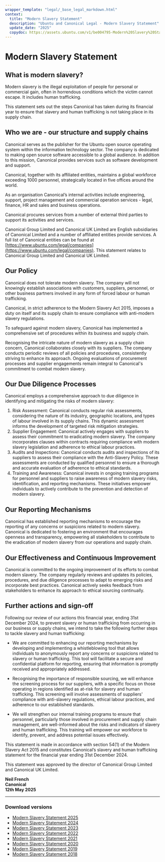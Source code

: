 ```yaml
---
wrapper_template: "legal/_base_legal_markdown.html"
context:
  title: "Modern Slavery Statement"
  description: "Ubuntu and Canonical Legal - Modern Slavery Statement"
  update_date: "2025"
  copydoc: https://assets.ubuntu.com/v1/be004795-Modern%20Slavery%20Statement%202025.pdf
---
```


# Modern Slavery Statement

## What is modern slavery?

Modern slavery is the illegal exploitation of people for personal or commercial gain, often in horrendous conditions which the victim cannot escape. It includes human trafficking.

This statement sets out the steps Canonical has taken during its financial year to ensure that slavery and human trafficking is not taking place in its supply chain.

## Who we are - our structure and supply chains

Canonical serves as the publisher for the Ubuntu open source operating system within the information technology sector. The company is dedicated to making open source software accessible to a global audience. In addition to this mission, Canonical provides services such as software development and support.

Canonical, together with its affiliated entities, maintains a global workforce exceeding 1000 personnel, strategically located in five offices around the world.

As an organisation Canonical’s internal activities include engineering, support, project management and commercial operation services - legal, finance, HR and sales and business operations.

Canonical procures services from a number of external third parties to support its activities and services.

Canonical Group Limited and Canonical UK Limited are English subsidiaries of Canonical Limited and a number of affiliated entities provide services. A full list of Canonical entities can be found at [https://www.ubuntu.com/legal/companies](https://www.ubuntu.com/legal/companies). This statement relates to Canonical Group Limited and Canonical UK Limited.

## Our Policy

Canonical does not tolerate modern slavery. The company will not knowingly establish associations with customers, suppliers, personnel, or other business partners involved in any form of forced labour or human trafficking.

Canonical, in strict adherence to the Modern Slavery Act 2015, imposes a duty on itself and its supply chain to ensure compliance with anti-modern slavery regulations.

To safeguard against modern slavery, Canonical has implemented a comprehensive set of procedures within its business and supply chain.

Recognising the intricate nature of modern slavery as a supply chain concern, Canonical collaborates closely with its suppliers. The company conducts periodic reviews of all policies and procedures, consistently striving to enhance its approach. Ongoing evaluations of procurement processes and supplier engagements remain integral to Canonical's commitment to combat modern slavery.

## Our Due Diligence Processes

Canonical employs a comprehensive approach to due diligence in identifying and mitigating the risks of modern slavery:

1. Risk Assessment: Canonical conducts regular risk assessments, considering the nature of its industry, geographic locations, and types of labour involved in its supply chains. This dynamic assessment informs the development of targeted risk mitigation strategies.
2. Supplier Engagement: Canonical actively engages with suppliers to assess their commitment to eradicating modern slavery. The company incorporates clauses within contracts requiring compliance with modern slavery legislation and adherence to ethical labour practices.
3. Audits and Inspections: Canonical conducts audits and inspections of its suppliers to assess their compliance with the Anti-Slavery Policy. These assessments are conducted by qualified personnel to ensure a thorough and accurate evaluation of adherence to ethical standards.
4. Training and Awareness: Canonical invests in ongoing training programs for personnel and suppliers to raise awareness of modern slavery risks, identification, and reporting mechanisms. These initiatives empower individuals to actively contribute to the prevention and detection of modern slavery.

## Our Reporting Mechanisms

Canonical has established reporting mechanisms to encourage the reporting of any concerns or suspicions related to modern slavery. Canonical is dedicated to fostering an environment that encourages openness and transparency, empowering all stakeholders to contribute to the eradication of modern slavery from our operations and supply chain.

## Our Effectiveness and Continuous Improvement

Canonical is committed to the ongoing improvement of its efforts to combat modern slavery. The company regularly reviews and updates its policies, procedures, and due diligence processes to adapt to emerging risks and incorporate best practices. Canonical actively seeks feedback from stakeholders to enhance its approach to ethical sourcing continually.

## Further actions and sign-off

Following our review of our actions this financial year, ending 31st December 2024, to prevent slavery or human trafficking from occurring in our business or supply chains, we intend to take the following further steps to tackle slavery and human trafficking:

- We are committed to enhancing our reporting mechanisms by developing and implementing a whistleblowing tool that allows individuals to anonymously report any concerns or suspicions related to slavery or human trafficking. This tool will facilitate a secure and confidential platform for reporting, ensuring that information is promptly received and appropriately addressed.

- Recognising the importance of responsible sourcing, we will enhance the screening process for our suppliers, with a specific focus on those operating in regions identified as at-risk for slavery and human trafficking. This screening will involve assessments of suppliers' compliance with anti-slavery regulations, ethical labour practices, and adherence to our established standards.

- We will strengthen our internal training programs to ensure that personnel, particularly those involved in procurement and supply chain management, are well-informed about the risks and indicators of slavery and human trafficking. This training will empower our workforce to identify, prevent, and address potential issues effectively.

This statement is made in accordance with section 54(1) of the Modern Slavery Act 2015 and constitutes Canonical’s slavery and human trafficking statement for the financial year ending 31st December 2024.

This statement was approved by the director of Canonical Group Limited and Canonical UK Limited.

**Neil French**<br />
**Canonical**<br />
**12th May 2025**

---

### Download versions

- [Modern Slavery Statement 2025](https://assets.ubuntu.com/v1/be004795-Modern%20Slavery%20Statement%202025.pdf)
- [Modern Slavery Statement 2024](https://assets.ubuntu.com/v1/f88a728b-Executed%20Modern%20Slavery%20Statement%20-%202024.pdf)
- [Modern Slavery Statement 2023](https://assets.ubuntu.com/v1/d2df76b3-modern+slavery+statement+2023.pdf)
- [Modern Slavery Statement 2022](https://assets.ubuntu.com/v1/403799c7-Modern+Slavery+Statement+-+2022.pdf)
- [Modern Slavery Statement 2021](https://assets.ubuntu.com/v1/3f0a32b5-Modern+Slavery+Statement+2021.pdf)
- [Modern Slavery Statement 2020](https://assets.ubuntu.com/v1/dfd6376f-Modern+Slavery+Statement+2020.pdf)
- [Modern Slavery Statement 2019](https://assets.ubuntu.com/v1/47d72a70-Modern+Slavery+Statement+2019.pdf)
- [Modern Slavery Statement 2018](https://assets.ubuntu.com/v1/505a21c3-Canonicals+Modern+Slavery+Statement+2018.pdf)

